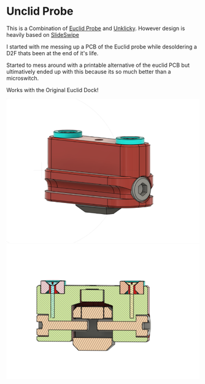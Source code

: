 # Unclid Probe

This is a Combination of [Euclid Probe](https://euclidprobe.github.io/) and [Unklicky](https://github.com/majarspeed/Unklicky). However design is heavily based on [SlideSwipe](https://github.com/chestwood96/SlideSwipe)

I started with me messing up a PCB of the Euclid probe while desoldering a D2F thats been at the end of it's life.

Started to mess around with a printable alternative of the euclid PCB but ultimatively ended up with this because its so much better than a microswitch.

Works with the Original Euclid Dock!

![1](images/cad.png)
![2](images/cad_ss.png)



